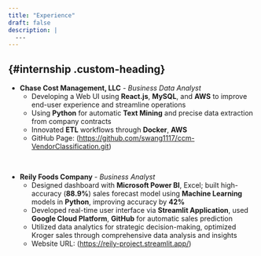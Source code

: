 ```yaml
---
title: "Experience"
draft: false
description: |
  ---
---
```


## {#internship .custom-heading}

  - **Chase Cost Management, LLC** - *Business Data Analyst*
    - Developing a Web UI using **React.js**, **MySQL**, and **AWS** to improve end-user experience and streamline operations
    - Using **Python** for automatic **Text Mining** and precise data extraction from company contracts
    - Innovated **ETL** workflows through **Docker**, **AWS**
    - GitHub Page: (https://github.com/swang1117/ccm-VendorClassification.git)

  &nbsp;

  - **Reily Foods Company** - *Business Analyst*
    - Designed dashboard with **Microsoft Power BI**, Excel; built high-accuracy (**88.9%**) sales forecast model using **Machine Learning** models in **Python**, improving accuracy by **42%**
    - Developed real-time user interface via **Streamlit Application**, used **Google Cloud Platform**, **GitHub** for automatic sales prediction
    - Utilized data analytics for strategic decision-making, optimized Kroger sales through comprehensive data analysis and insights
    - Website URL: (https://reily-project.streamlit.app/)
